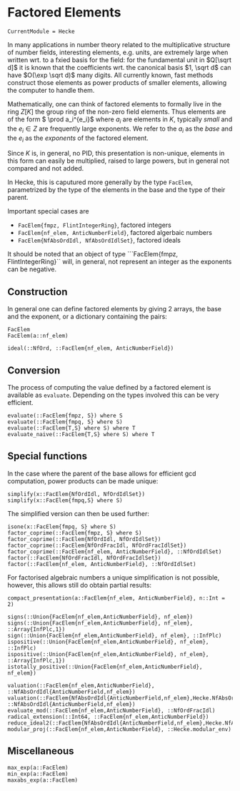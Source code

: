 # Factored Elements

```@meta
CurrentModule = Hecke
```

In many applications in number theory related to the multiplicative
structure of number fields, interesting elements, e.g. units,
are extremely large when written wrt. to a fxied basis for the field:
for the fundamental unit in $Q[\sqrt d]$ it is known that the coefficients
wrt. the canonical basis $1, \sqrt d$ can have $O(\exp \sqrt d)$ many digits.
All currently known, fast methods construct those elements as power
products of smaller elements, allowing the computer to handle them.

Mathematically, one can think of factored elements to formally
live in the ring $Z[K]$ the group ring of the non-zero field
elements. Thus elements are of the form $ \prod a_i^{e_i}$ where
$a_i$ are elements in $K$, typically _small_ and the $e_i\in Z$ are frequently 
large exponents. We refer to the $a_i$ as the *base* and the $e_i$ as the 
*exponents* of the factored element.

Since $K$ is, in general, no PID, this presentation
is non-unique, elements in this form can easily be multiplied, raised
to large powers, but in general not compared and not added.

In Hecke, this is caputured more generally by the type `FacElem`, 
parametrized by the type of the elements in the base and the type of their 
parent.

Important special cases are
 * ```FacElem{fmpz, FlintIntegerRing}```, factored integers
 * ```FacElem{nf_elem, AnticNumberField}```, factored algerbaic numbers
 * ```FacElem{NfAbsOrdIdl, NfAbsOrdIdlSet}```, factored ideals

It should be noted that an object of type ```FacElem{fmpz, FlintIntegerRing}`` 
will, in general, not represent an integer as the exponents can be
negative.

## Construction 
In general one can define factored elements by giving 2 arrays, the 
base and the exponent, or a dictionary containing the pairs:

```@docs
FacElem
FacElem(a::nf_elem)
```

```@docs
ideal(::NfOrd, ::FacElem{nf_elem, AnticNumberField})
```


## Conversion
The process of computing the value defined by a factored element is
available as ```evaluate```. Depending on the types involved this
can be very efficient.

```@docs
evaluate(::FacElem{fmpz, S}) where S
evaluate(::FacElem{fmpq, S} where S)
evaluate(::FacElem{T,S} where S) where T
evaluate_naive(::FacElem{T,S} where S) where T
```

## Special functions

In the case where the parent of the base allows for efficient gcd computation,
power products can be made unique:

```@docs
simplify(x::FacElem{NfOrdIdl, NfOrdIdlSet})
simplify(x::FacElem{fmpq,S} where S)
```

The simplified version can then be used further:

```@docs
isone(x::FacElem{fmpq, S} where S)
factor_coprime(::FacElem{fmpz, S} where S)
factor_coprime(::FacElem{NfOrdIdl, NfOrdIdlSet})
factor_coprime(::FacElem{NfOrdFracIdl, NfOrdFracIdlSet})
factor_coprime(::FacElem{nf_elem, AnticNumberField}, ::NfOrdIdlSet)
factor(::FacElem{NfOrdFracIdl, NfOrdFracIdlSet})
factor(::FacElem{nf_elem, AnticNumberField}, ::NfOrdIdlSet)
```

For factorised algebraic numbers a unique simplification is not possible,
however, this allows still do obtain partial results:

```@docs
compact_presentation(a::FacElem{nf_elem, AnticNumberField}, n::Int = 2)
```

```@docs
signs(::Union{FacElem{nf_elem,AnticNumberField}, nf_elem})
signs(::Union{FacElem{nf_elem,AnticNumberField}, nf_elem}, ::Array{InfPlc,1})
sign(::Union{FacElem{nf_elem,AnticNumberField}, nf_elem}, ::InfPlc)
ispositive(::Union{FacElem{nf_elem,AnticNumberField}, nf_elem}, ::InfPlc)
ispositive(::Union{FacElem{nf_elem,AnticNumberField}, nf_elem}, ::Array{InfPlc,1})
istotally_positive(::Union{FacElem{nf_elem,AnticNumberField}, nf_elem})
```

```@docs
valuation(::FacElem{nf_elem,AnticNumberField}, ::NfAbsOrdIdl{AnticNumberField,nf_elem})
valuation(::FacElem{NfAbsOrdIdl{AnticNumberField,nf_elem},Hecke.NfAbsOrdIdlSet{AnticNumberField,nf_elem}}, ::NfAbsOrdIdl{AnticNumberField,nf_elem})
evaluate_mod(::FacElem{nf_elem,AnticNumberField}, ::NfOrdFracIdl)
radical_extension(::Int64, ::FacElem{nf_elem,AnticNumberField})
reduce_ideal2(::FacElem{NfAbsOrdIdl{AnticNumberField,nf_elem},Hecke.NfAbsOrdIdlSet{AnticNumberField,nf_elem}})
modular_proj(::FacElem{nf_elem,AnticNumberField}, ::Hecke.modular_env)
```

## Miscellaneous

```@docs
max_exp(a::FacElem)
min_exp(a::FacElem)
maxabs_exp(a::FacElem)
```

